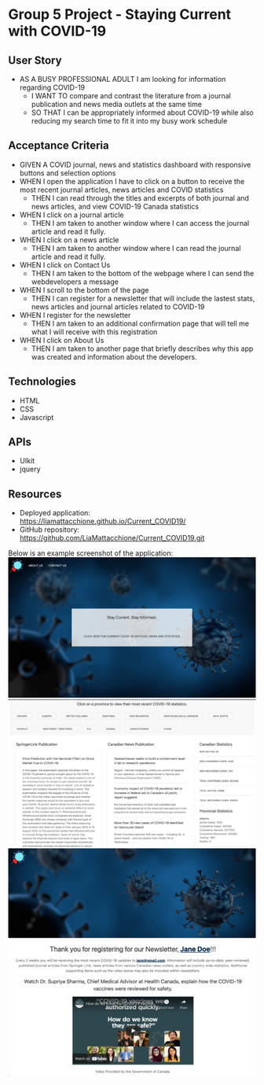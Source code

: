 # Group 5 Project - Staying Current with COVID-19

## User Story
* AS A BUSY PROFESSIONAL ADULT I am looking for information regarding COVID-19
  * I WANT TO compare and contrast the literature from a journal publication and news media outlets at the same time
  * SO THAT I can be appropriately informed about COVID-19 while also reducing my search time to fit it into my busy work schedule


## Acceptance Criteria
* GIVEN A COVID journal, news and statistics dashboard with responsive buttons and selection options
* WHEN I open the application I have to click on a button to receive the most recent journal articles, news articles and COVID statistics
  * THEN I can read through the titles and excerpts of both journal and news articles, and view COVID-19 Canada statistics
* WHEN I click on a journal article
  * THEN I am taken to another window where I can access the journal article and read it fully.
* WHEN I click on a news article
  * THEN I am taken to another window where I can read the journal article and read it fully.
* WHEN I click on Contact Us
  * THEN I am taken to the bottom of the webpage where I can send the webdevelopers a message
* WHEN I scroll to the bottom of the page
  * THEN I can register for a newsletter that will include the lastest stats, news articles and journal articles related to COVID-19
* WHEN I register for the newsletter
  * THEN I am taken to an additional confirmation page that will tell me what I will receive with this registration
* WHEN I click on About Us
  * THEN I am taken to another page that briefly describes why this app was created and information about the developers.

## Technologies
* HTML
* CSS
* Javascript

## APIs
* UIkit
* jquery

## Resources
* Deployed application: https://liamattacchione.github.io/Current_COVID19/
* GitHub repository: https://github.com/LiaMattacchione/Current_COVID19.git

Below is an example screenshot of the application:
![COVID Dashboard Hero Screenshot](./assets/images/HeroHome.png)
![COVID Dashboard Home Page Content](./assets/images/MainContent.png)
![COVID Dashboard Newsletter Page](./assets/images/Newsletter.png)



